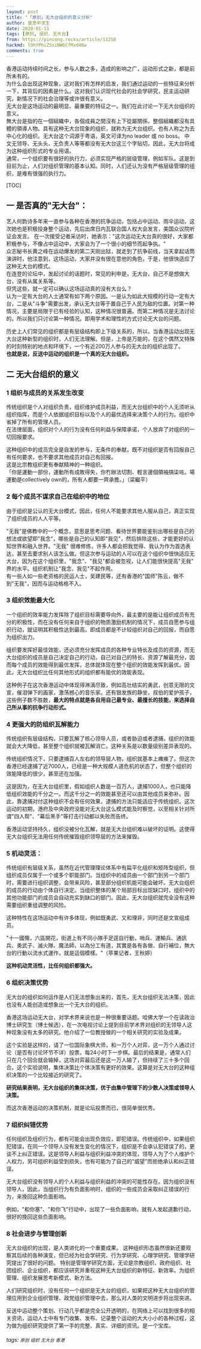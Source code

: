 ```yaml
---
layout: post
title: "「原创」无大台组织的意义分析"
author: 窒息中求生
date: 2020-01-11
tags: [原创, 组织，无大台]
from: https://pincong.rocks/article/11258
hackmd: lOhYPhiZSsiNWbCfMxd46w
comments: true
---
```


香港运动持续时间之长，参与人数之多，造成的影响之广，运动形式之新，都是前所未有的。<br>
为什么会出现这种现象，这对我们有怎样的启发，我们通过运动的一些特征来分析一下，其背后的因素是什么。这对我们认识现代社会的社会学研究，民主运动研究，新情况下的社会治理等或许很有意义。<br>
无大台是这场运动的最明显、最重要的特征之一。我们在此讨论一下无大台组织的意义。<br>
無大台是指的在一個組織中，各個成員之間沒有上下從屬關係，整個組織都沒有具體的領導人物。具有这种无大台现象的组织，就称为无大台组织。也有人称之为去中心化的组织。无大台这个词源于粤语，英文可译为no leader 或 no boss。 中文无领导、无头头、无负责人等等都没有无大台这三个字贴切，因此，无大台将成为这种组织形式的专业用语。<br>
通常，一个组织要有很好的执行力，必须实现严格的层级管理，例如军队。这是到目前为止，人们对组织管理的基本认知。同时，人们还认为没有严格层级管理的组织，是难有很强的执行力。

[TOC]

## 一 是否真的"无大台"：

  艺人何韵诗多年来一直参与各种在香港的抗争运动，包括占中运动、雨伞运动，这次她也是积极投身整个运动，先后出席日内瓦联合国人权大会发言，美国众议院听证会发言。 在一次接受记者采访时，她表示："这次运动无大台真的很好，大家都积极参与，不像占中运动中，大家会为了一个很小的细节而起争执。"<br>
众志秘书长黄之峰在运动爆发的第二天刚出狱，就走到了抗争前线，当天拿起话筒演讲时，他注意到，这场运动，大家并没有很在意他的角色，于是，他很快适应了这种无大台的模式。<br>
在连登的论坛中，发起讨论的话题时，常见的利申是，无大台，自己不是想做大台，没有从属关系等。<br>
但凭这些，就一定可以确认这场运动真的没有大台么？<br>
认为一定有大台的人士通常有如下两个原因。一是认为如此大规模的行动一定有大台，二是从"斗争"需要出发，承认无大台等于置自己于人民为敌的位置。对第一种情况，主要是局限于已有经验的认知，这种情况很普遍。而第二种情况是无法讨论的。所以我们只讨论第一种情况。即用学术和理性的方式讨论无大台的问题。

历史上人们常见的组织都是有层级结构即上下级关系的，所以，当香港运动出现无大台这种新型的组织时，人们无法理解。但是，上帝是万能的，在这个偶然又特殊的时刻特别的地点和环境下，一个有近200万人参与的无大台的组织出现了。<br>
**也就是说，反送中运动的组织是一个真的无大台组织。**

## 二 无大台组织的意义

### 1 组织与成员的关系发生改变

传统组织是个人对组织负责，组织维护成员利益，而无大台组织中的个人无须听从组织指挥，而是个人依据组织目标以及个人的最优选择来决策个人的行为。组织中省掉了所有的管理人员。<br>
在法律层面，组织对个人的行为没有任何利益与保障承诺，个人放弃了对组织的一切回报要求。

这种组织中的成员完全是自发的参与，无条件的奉献，既不对组织是否有回报自己有任何要求，也不要求其他成员对自己有回报。<br>
这是比宗教组织更有奉献精神的一种组织。<br>
「你是運動一部份，運動所有成敗得失，你冇辦法切割、輕言邊個領袖搞柒咗。場運動是collectively own的，所有人都要一齊承擔。」（梁繼平）

### 2 每个成员不谋求自己在组织中的地位

由于组织是公认的无大台模式，因此，任何人不能要求其他人服从自己，真正实现了组织成员的人人平等。

"无我"是佛教中的一个概念，意思是思考问题、看待世界要能鉴别出哪些是自己的想法或欲望即"我念"，哪些是自己的认知即"我见"，然后排除这些，才能更好的认知世界和融入世界。"无我" 很难修练，许多人都会把我觉得、我认为作为首选表达，甚至去要求别人该怎么做。但这次参与运动的人可以在这个组织中很快适应无大台，因为在这个组织里，"我念"、"我见"都会被忽视，让人们能很快提高"无我" 界的水平。组织机制让"我念、我见"不起作用。<br>
有一些人如一些老资格的民运人士，吴建民等，还有香港的"国师"陈云，做不到"无我"，因而与运动格格不入。

### 3 组织效能最大化

一个组织的效率能力发挥除了组织目标需要导向外，最主要的是能让组织成员有充分的积极性，而在没有任何来自于组织的物质激励机制的情况下，成员自愿参与组织行动，就证明其积极性达到最高。即成员都是不计较组织对自己的回报，而自愿为组织出力。

组织要发挥好最佳效能，还必须充分发挥成员的各种专业特长及成员的资源，而无大台组织的成员是自己决定自己的行动，自己对自己的特长、资源了解最充分，因而每个成员的效能得到最优发挥，总体就体现在整个组织的效能发挥到最优。因此，无大台组织比任何其他形式的组织都有能优的效能表现。

这种例子在这次香港运动中体现得淋漓尽致，例如高壮结实的勇武，创意无限的文宣，催泪弹下的画家，激荡撼心的音乐家。还有银发族的静坐，叔伯的爱护孩子，这些例子数不胜数，**最大的特点就是各自用自己最专业、最擅长的技能，来选择自己所从事的抗争行动形式。**

### 4 更强大的防组织瓦解能力

传统组织有层级结构，只要瓦解了核心领导人员，或者胁迫或者逮捕，组织的效能就会大大降低，甚至整个组织就被瓦解消亡。这种关系是以数量级别差异表现的。

传统组织情况下，只要逮捕百人左右的领导层人物，组织就基本上瘫痪了。但这次香港已经逮捕了近7000人，已经是一种大规模人道危机的状态了，但整个组织的效能降低的很少，甚至还在加强。

这是因为，在无大台组织里，假如组织人数是一百万人，逮捕1000人，也只能降低组织效能的千分之一。而这千分之一的效能甚至还可以由其他成员来弥补。因此，靠逮捕对付这种组织不会有任何效果，逮捕的方法只能适应于传统组织。这次运动的初期，港府及中央政府没能对无大台这么模式能及时察觉，以至相关针对所谓"四人帮"、"幕后黑手"等打击行动都以失败而告终。

香港运动坚持持久，组织没被分化瓦解，就是无大台组织难以破坏的证明。这使得无大台组织无法用任何传统摧毁组织领导层的方法来摧毁。

### 5 机动灵活：

传统组织有层级关系，虽然在近代管理理论体系中有扁平化组织和矩阵型组织，但组织成员仅属于一个或多个职能部门。当组织中的成员由一个部门到另一个部门时，需要进行组织调整，会带来风险，甚至部分组织机能可能会破坏。无大台组织的成员的行动由个体自行决定。当组织整体的某个局部目标出现缺口时，组织中的其他功能部门的成员会自动充实到缺口的部门。因此，无大台组织就完全没有这种需要组织重组调整的风险。

这种特性在这场运动中有许多体现，例如既勇武、又和理非，同时还是文宣组成员。

"十一國殤，六區開花，街道上有不同小隊手足逕自行動，哨兵、運輸兵、通訊兵、勇武子、滅火隊、魔法師，以為分工有道，其實是各有各做、自行補位，無大台的行動以流水式運作，就是這個模樣。"（苹果记者，王秋婷）

**这种机动灵活性，比任何组织都强大。**

### 6 组织决策优势

无大台的组织如何运作是人们无法想象出来的，首先，无大台组织无法决策，因此也没有人能创造或想象出一个无大台的组织。

香港这场运动无大台，对学术界来说也是一种很重要话题。哈佛大学一个在读政治博士研究生（博士候选），在一次电视讨论上提到目前学术界对组织的无领导人这种现象没有太多的研究。他介绍了一位教授做的一个相关研究的实验及成果。

这个实验是这样的，请了一位国际象棋大师，和一万个人对弈，这一万个人通过讨论（是否有讨论环节不详）投票，每24小时下一步棋。最后的结果是，通常人们只在几个回合就会输掉，这场对弈最后还是这一万人输了，但持续了三十多个回合。这个实验说明，集体决策比个体决策有更好的效果。这算是对无大台的这种组织决策的一个比较接近的研究了。

**研究结果表明，无大台组织的集体决策，优于由集中管理下的少数人决策或领导人决策。**

而这次香港运动的决策机制，就是论坛投票而已，很简单很优秀。

### 7 组织纠错优势

任何组织及组织行为，都有可能会出现负效应，即犯错误。传统组织中，如果组织犯错误，在同一个领导人没有发生变化的情况下，组织是不会承认犯错误了的，更谈不上纠正错误。这是领导人利益与组织利益冲突的体现，领导人为了个人维护个人权力，另可组织利益受到损失，也有可能为了自己的"威望"而拒绝承认和纠正错误。

无大台组织没有领导人的个人利益与组织利益的冲突的可能性存在。因为组织没有领导人，因此，当组织行为有负面影响时，组织的一些成员会采取纠正错误的行为，来挽回这种负面影响。

例如，"和你塞"、"和你飞"行动中，出现了一些负面影响，就有人发起道歉行动，很好的挽回这些负面影响。

### 8 社会进步与管理创新

无大台组织的出现，是人类进化的一个重要成果。 这种组织形态虽然很新还要观察其后续的各种演变，但已经为社会学研究、行为学研究、心理学研究、管理学研究提出了很好的问题。 特别是管理学研究方面，无论是宗教组织、政府组织、社团组织、企业组织，都应该研究并重视这种无大台组织的新特征、新效率。为组织管理、组织发展思考新模式、新方法。

人们研究组织时，没有任何一个组织是无大台的组织，如果把这种无大台组织的管理应用到企业组织管理、政党组织管理中去，那么对人类的文明进步将出现突进。

反送中运动整个策划、行动几乎都是完全公开透明的，在网络上可以找到很多的相关资讯，运动人士中有专门收集、发布、记录整个运动的大大小小的各种过程，这为做为组织研究提供了第一手的完整、真实、详细的资讯。是一个宝库。

###### tags: `原创` `组织` `无大台` `香港`